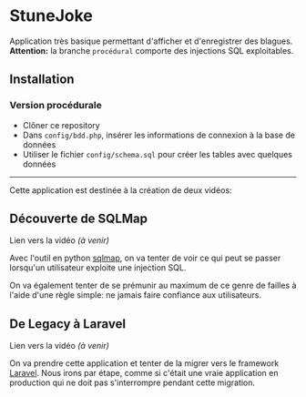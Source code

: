 # StuneJoke

Application très basique permettant d'afficher et d'enregistrer des blagues.
**Attention:** la branche `procédural` comporte des injections SQL exploitables.

## Installation

### Version procédurale

- Clôner ce repository
- Dans `config/bdd.php`, insérer les informations de connexion à la base de données
- Utiliser le fichier `config/schema.sql` pour créer les tables avec quelques données

---

Cette application est destinée à la création de deux vidéos:

## Découverte de SQLMap

Lien vers la vidéo _(à venir)_

Avec l'outil en python [sqlmap](https://sqlmap.org/), on va tenter de voir ce qui peut se passer lorsqu'un utilisateur exploite une injection SQL.

On va également tenter de se prémunir au maximum de ce genre de failles à l'aide d'une règle simple: ne jamais faire confiance aux utilisateurs.

## De Legacy à Laravel

Lien vers la vidéo _(à venir)_

On va prendre cette application et tenter de la migrer vers le framework [Laravel](https://laravel.com/). Nous irons par étape, comme si c'était une vraie application en production qui ne doit pas s'interrompre pendant cette migration.
